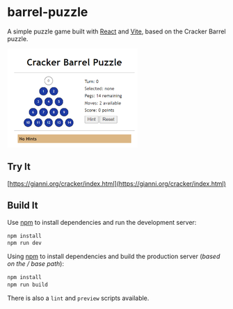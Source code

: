 # barrel-puzzle

A simple puzzle game built with [React](https://reactjs.org/) and [Vite](https://vitejs.dev/), based on the Cracker Barrel puzzle.

![screen shot](./src/assets/cb_puzzle_ss.png)

## Try It

[https://gianni.org/cracker/index.html](https://gianni.org/cracker/index.html)

## Build It

Use [npm](https://www.npmjs.com/) to install dependencies and run the development server:

```bash
npm install
npm run dev
```

Using [npm](https://www.npmjs.com/) to install dependencies and build the production server (*based on the / base path*):

```bash
npm install
npm run build
```

There is also a `lint` and `preview` scripts available.
